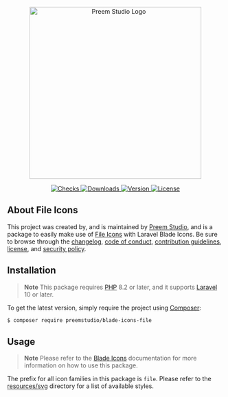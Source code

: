 <p align="center">
    <a href="https://preem.studio" target="_blank">
        <img src="https://raw.githubusercontent.com/PreemStudio/assets/main/logo-text.svg" width="400" alt="Preem Studio Logo" />
    </a>
</p>

<p align="center">
    <a href="https://github.com/PreemStudio/blade-icons-file-icons/actions">
        <img src="https://badge.sh/github/check-runs/PreemStudio/blade-icons-file-icons" alt="Checks" />
    </a>
    <a href="https://packagist.org/packages/preemstudio/blade-icons-file-icons">
        <img src="https://badge.sh/packagist/downloads/PreemStudio/blade-icons-file-icons" alt="Downloads" />
    </a>
    <a href="https://packagist.org/packages/preemstudio/blade-icons-file-icons">
        <img src="https://badge.sh/packagist/version/PreemStudio/blade-icons-file-icons" alt="Version" />
    </a>
    <a href="https://packagist.org/packages/preemstudio/blade-icons-file-icons">
        <img src="https://badge.sh/packagist/license/PreemStudio/blade-icons-file-icons" alt="License" />
    </a>
</p>

## About File Icons

This project was created by, and is maintained by [Preem Studio](https://github.com/PreemStudio), and is a package to easily make use of [File Icons](https://github.com/file-icons/icons) with Laravel Blade Icons. Be sure to browse through the [changelog](CHANGELOG.md), [code of conduct](.github/CODE_OF_CONDUCT.md), [contribution guidelines](.github/CONTRIBUTING.md), [license](LICENSE), and [security policy](.github/SECURITY.md).

## Installation

> **Note**
> This package requires [PHP](https://www.php.net/) 8.2 or later, and it supports [Laravel](https://laravel.com/) 10 or later.

To get the latest version, simply require the project using [Composer](https://getcomposer.org/):

```bash
$ composer require preemstudio/blade-icons-file
```

## Usage

> **Note**
> Please refer to the [Blade Icons](https://github.com/PreemStudio/blade-icons) documentation for more information on how to use this package.

The prefix for all icon families in this package is `file`. Please refer to the [resources/svg](/resources/svg) directory for a list of available styles.
